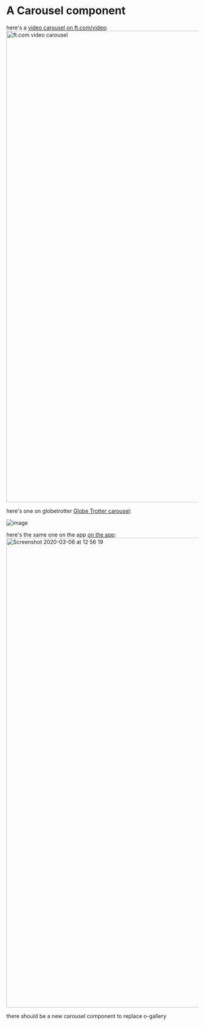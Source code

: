 # A Carousel component
here's a [video carousel on ft.com/video](https://www.ft.com/video):
<img width="1233" alt="ft.com video carousel" src="https://user-images.githubusercontent.com/10405691/76079438-8d658900-5f9c-11ea-8208-94e9e81a26aa.png">

here's one on globetrotter [Globe Trotter carousel](https://www.ft.com/globetrotter/london):

![image](https://user-images.githubusercontent.com/10405691/76079406-7d4da980-5f9c-11ea-878e-1ffa35e10f94.png)

here's the same one on the app [on the app](https://app.ft.com/globetrotter/london):
<img width="1228" alt="Screenshot 2020-03-06 at 12 56 19" src="https://user-images.githubusercontent.com/10405691/76085432-f0115180-5fa9-11ea-9508-b0eb2a740076.png">

there should be a new carousel component to replace o-gallery
